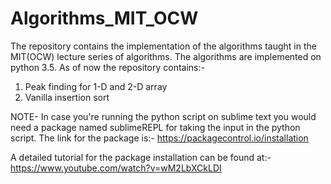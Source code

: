 # Algorithms_MIT_OCW
The repository contains the implementation of the algorithms taught in the MIT(OCW) lecture series of algorithms.
The algorithms are implemented on python 3.5.
As of now the repository contains:-

1) Peak finding for 1-D and 2-D array
2) Vanilla insertion sort

NOTE-
In case you're running the python script on sublime text you would need a package named sublimeREPL for taking the input in the python script.
The link for the package is:- https://packagecontrol.io/installation

A detailed tutorial for the package installation can be found at:- https://www.youtube.com/watch?v=wM2LbXCkLDI 

